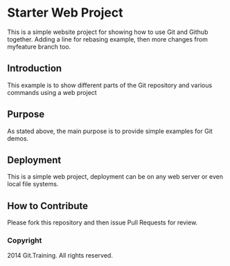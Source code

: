 # Starter Web Project 

This is a simple website project for showing how to use Git and Github together. Adding a line for rebasing example, then more changes from myfeature branch too.

## Introduction

This example is to show different parts of the Git repository and various commands using a web project

## Purpose

As stated above, the main purpose is to provide simple examples for Git demos.

## Deployment

This is a simple web project, deployment can be on any web server or even local file systems.

## How to Contribute 

Please fork this repository and then issue Pull Requests for review.

### Copyright

2014 Git.Training. All rights reserved.
